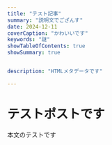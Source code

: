 ```yaml
---
title: "テスト記事"
summary: "説明文でござんす"
date: 2024-12-11
coverCaption: "かわいいです"
keywords: "謎"
showTableOfContents: true
showSummary: true


description: "HTMLメタデータです"

---
```




# テストポストです

本文のテストです